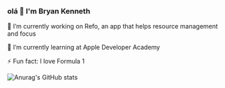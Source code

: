 ### olá 👋 I'm Bryan Kenneth

🔭 I’m currently working on Refo, an app that helps resource management and focus

 🌱 I’m currently learning at Apple Developer Academy
 
 ⚡ Fun fact: I love Formula 1
 
 ![Anurag's GitHub stats](https://github-readme-stats.vercel.app/api?username=bkenneth39&show_icons=true&theme=dark)
<!--
**bkenneth39/bkenneth39** is a ✨ _special_ ✨ repository because its `README.md` (this file) appears on your GitHub profile.

Here are some ideas to get you started:


- 👯 I’m looking to collaborate on ...
- 🤔 I’m looking for help with ...
- 💬 Ask me about ...
- 📫 How to reach me: ...
- 😄 Pronouns: ...
- ⚡ Fun fact: ...
-->
